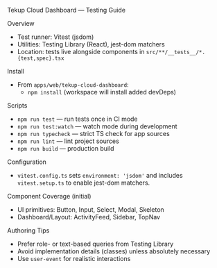 Tekup Cloud Dashboard — Testing Guide

Overview

- Test runner: Vitest (jsdom)
- Utilities: Testing Library (React), jest-dom matchers
- Location: tests live alongside components in `src/**/__tests__/*.{test,spec}.tsx`

Install

- From `apps/web/tekup-cloud-dashboard`:
  - `npm install` (workspace will install added devDeps)

Scripts

- `npm run test` — run tests once in CI mode
- `npm run test:watch` — watch mode during development
- `npm run typecheck` — strict TS check for app sources
- `npm run lint` — lint project sources
- `npm run build` — production build

Configuration

- `vitest.config.ts` sets `environment: 'jsdom'` and includes `vitest.setup.ts` to enable jest-dom matchers.

Component Coverage (initial)

- UI primitives: Button, Input, Select, Modal, Skeleton
- Dashboard/Layout: ActivityFeed, Sidebar, TopNav

Authoring Tips

- Prefer role- or text-based queries from Testing Library
- Avoid implementation details (classes) unless absolutely necessary
- Use `user-event` for realistic interactions
